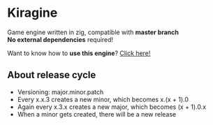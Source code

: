 <h1 id="kiragine">Kiragine</h1>
<p>Game engine written in zig, compatible with <strong>master branch</strong><br>
<strong>No external dependencies</strong> required!</p>
<p>Want to know how to <strong>use this engine</strong>? <a href="link%20to">Click here!</a></p>
<h2 id="about-release-cycle">About release cycle</h2>
<ul>
<li>Versioning: major.minor.patch</li>
<li>Every x.x.3 creates a new minor, which becomes x.(x + 1).0</li>
<li>Again every x.3.x creates a new major, which becomes (x + 1).0.x</li>
<li>When a minor gets created, there will be a new release</li>
</ul>

